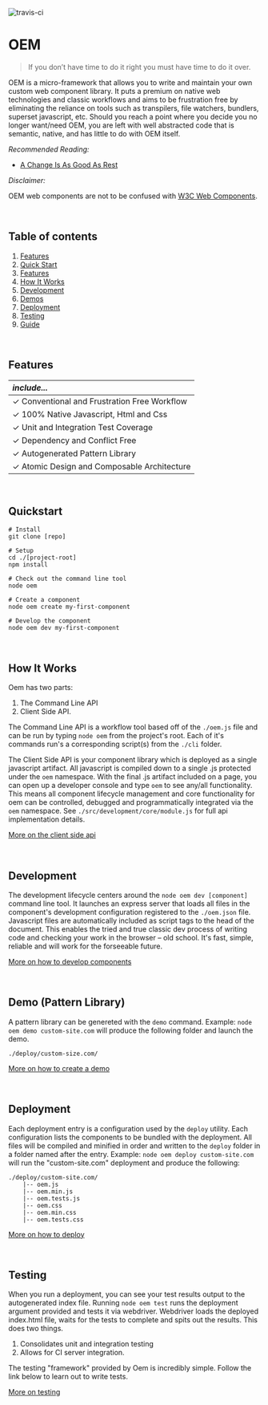 ![travis-ci](https://travis-ci.org/kvnlnt/oem.svg?branch=master)

# OEM

> If you don’t have time to do it right you must have time to do it over.

OEM is a micro-framework that allows you to write and maintain your own custom web component library. It puts a premium on native web technologies and classic workflows and aims to be frustration free by eliminating the reliance on tools such as transpilers, file watchers, bundlers, superset javascript, etc. Should you reach a point where you decide you no longer want/need OEM, you are left with well abstracted code that is semantic, native, and has little to do with OEM itself. 

*Recommended Reading:*

* [A Change Is As Good As Rest](https://medium.com/@kvnlnt/a-change-is-as-good-as-rest-31e29b277f28#.wl2aeyiqd)

*Disclaimer:*

OEM web components are not to be confused with [W3C Web Components](https://www.w3.org/TR/components-intro/).

 <br/>

## Table of contents
1. [Features](#features)
1. [Quick Start](#quickstart)
1. [Features](#features)
1. [How It Works](#how-it-works)
1. [Development](#development)
1. [Demos](#demo-pattern-library-)
1. [Deployment](#deployment)
1. [Testing](#testing)
1. [Guide](./docs/guide.md)

<br/>

## Features

*include...* |
 :------ |
&#x2713; Conventional and Frustration Free Workflow |
&#x2713; 100% Native Javascript, Html and Css |
&#x2713; Unit and Integration Test Coverage |
&#x2713; Dependency and Conflict Free  |
&#x2713; Autogenerated Pattern Library |
&#x2713; Atomic Design and Composable Architecture |

<br/>

## Quickstart

    # Install
    git clone [repo]

    # Setup
    cd ./[project-root]
    npm install

    # Check out the command line tool
    node oem

    # Create a component
    node oem create my-first-component

    # Develop the component
    node oem dev my-first-component

<br/>

## How It Works
Oem has two parts: 

1. The Command Line API
1. Client Side API. 

The Command Line API is a workflow tool based off of the `./oem.js` file and can be run by typing `node oem` from the project's root. Each of it's commands run's a corresponding script(s) from the `./cli` folder. 

The Client Side API is your component library which is deployed as a single javascript artifact. All javascript is compiled down to a single .js protected under the `oem` namespace. With the final .js artifact included on a page, you can open up a developer console and type `oem` to see any/all functionality. This means all component lifecycle management and core functionality for oem can be controlled, debugged and programmatically integrated via the `oem` namespace.
See `./src/development/core/module.js` for full api implementation details.

[More on the client side api](./docs/client-side-api.md)

<br/>

## Development
The development lifecycle centers around the `node oem dev [component]` command line tool. It launches an express server that loads all files in the component's development configuration registered to the `./oem.json` file. Javascript files are automatically included as script tags to the head of the document. This enables the tried and true classic dev process of writing code and checking your work in the browser – old school. It's fast, simple, reliable and will work for the forseeable future.

[More on how to develop components](./docs/development.md)

<br/>

## Demo (Pattern Library)
A pattern library can be genereted with the `demo` command. Example: `node oem demo custom-site.com` will produce the following folder and launch the demo.

    ./deploy/custom-size.com/

[More on how to create a demo](./docs/demo.md)

<br/>

## Deployment
Each deployment entry is a configuration used by the `deploy` utility. Each configuration lists the components to be bundled with the deployment. All files will be compiled and minified in order and written to the `deploy` folder in a folder named after the entry. Example: `node oem deploy custom-site.com` will run the "custom-site.com" deployment and produce the following:

    ./deploy/custom-site.com/
        |-- oem.js
        |-- oem.min.js
        |-- oem.tests.js
        |-- oem.css
        |-- oem.min.css
        |-- oem.tests.css

[More on how to deploy](./docs/deployment.md)

<br/>

## Testing
When you run a deployment, you can see your test results output to the autogenerated index file. Running `node oem test` runs the deployment argument provided and tests it via webdriver. Webdriver loads the deployed index.html file, waits for the tests to complete and spits out the results. This does two things.

1. Consolidates unit and integration testing
1. Allows for CI server integration.

The testing "framework" provided by Oem is incredibly simple. Follow the link below to learn out to write tests.

[More on testing](./docs/testing.md)